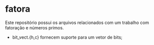 # fatora
Este repositório possui os arquivos relacionados com um trabalho com fatoração e números primos.

- bit_vect.{h,c} fornecem suporte para um vetor de bits;
